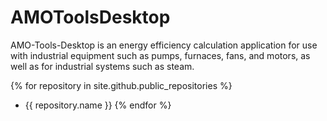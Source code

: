 # AMOToolsDesktop

AMO-Tools-Desktop is an energy efficiency calculation application for use with industrial equipment such as pumps, furnaces, fans, and motors, as well as for industrial systems such as steam.

{% for repository in site.github.public_repositories %}
  * {{ repository.name }}
{% endfor %}
